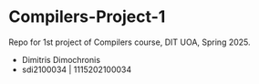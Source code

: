 # Compilers-Project-1
Repo for 1st project of Compilers course, DIT UOA, Spring 2025.
  - Dimitris Dimochronis <br>
  - sdi2100034 | 1115202100034 <br>
